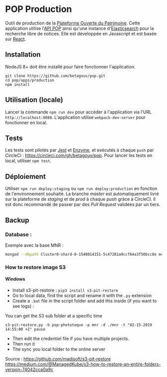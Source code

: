 # POP Production

Outil de production de la [Plateforme Ouverte du Patrimoine](https://www.pop.culture.gouv.fr/). Cette application utilise l'[API POP](https://github.com/betagouv/pop/tree/master/apps/api) ainsi qu'une instance d'[Elasticsearch](https://www.elastic.co/fr/products/elasticsearch) pour la recherche libre de notices. Elle est développée en Javascript et est basée sur [React](https://reactjs.org/).

## Installation

NodeJS 8+ doit être installé pour faire fonctionner l'application.

```
git clone https://github.com/betagouv/pop.git
cd pop/apps/production
npm install
```

## Utilisation (locale)

Lancer la commande `npm run dev` pour accéder à l'application via l'URL `http://localhost:8080`. L'application utilise `webpack-dev-server` pour fonctionner en local.

## Tests

Les tests sont pilotés par [Jest](https://jestjs.io/) et [Enzyme](http://airbnb.io/enzyme/), et exécutés à chaque `push` par CircleCi : https://circleci.com/gh/betagouv/pop. Pour lancer les tests en local, utiliser `npm test`.

## Déploiement

Utiliser `npm run deploy:staging` ou `npm run deploy:production` en fonction de l'environnement souhaité.
La branche _master_ est automatiquement livré sur la plateforme de _staging_ et de _prod_ à chaque _push_ grâce à CircleCI. Il est donc recommandé de passer par des _Pull Request_ validées par un tiers.

## Backup

### Database :

Exemple avec la base MNR :

```bash
mongod --dbpath Cluster0-shard-0-1548014151-5c47281a9ccf64a3f50bcc8e mongodump --host 127.0.0.1:27017 --db pop --collection "mnr" mongorestore --host HOST --ssl --username fakeone:) --password fakeone:) --authenticationDatabase admin --drop
```

### How to restore image S3

#### Windows

 - Install s3-pit-restore : `pip3 install s3-pit-restore`
 - Go to local data, find the script and rename it with the `.py` extension
 - Create a `.bat` file in the script folder and add this inside (if you want to see logs) : 

You can get the S3 sub folder at a specific time

```
s3-pit-restore.py -b pop-phototeque -p mnr -d ./mnr -t "02-15-2019 14:55:00 +2" pause
```

 - Then edit the credentiel file if you have multiple projects.
 - Then run it
 - The sync you local folder to the online server

Source :
https://github.com/madisoft/s3-pit-restore
https://medium.com/@ManagedKube/s3-how-to-restore-an-entire-folders-version-74042cca0a9c
